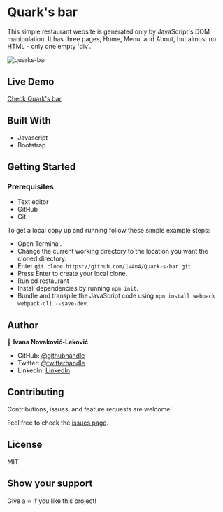 # Quark's bar

This simple restaurant website is generated only by JavaScript's DOM manipulation. It has three pages, Home, Menu, and About, but almost no HTML - only one empty 'div'.

![quarks-bar](https://user-images.githubusercontent.com/65791349/124969525-1a07d780-e027-11eb-8083-108faf3998fd.png)

## Live Demo

[Check Quark's bar](https://1v4n4.github.io/Quark-s-bar/)

## Built With

  - Javascript
  - Bootstrap

## Getting Started

### Prerequisites
- Text editor
- GitHub
- Git

To get a local copy up and running follow these simple example steps:

- Open Terminal.
- Change the current working directory to the location you want the cloned directory.
- Enter `git clone https://github.com/1v4n4/Quark-s-bar.git`.
- Press Enter to create your local clone.
- Run cd restaurant
- Install dependencies by running `npm init`.
- Bundle and transpile the JavaScript code using `npm install webpack webpack-cli --save-dev`.

## Author
👤 **Ivana Novaković-Leković**

- GitHub: [@githubhandle](https://github.com/1v4n4)
- Twitter: [@twitterhandle](https://twitter.com/_1v4n4)
- LinkedIn: [LinkedIn](https://www.linkedin.com/in/1v4n4/)

## Contributing

Contributions, issues, and feature requests are welcome!

Feel free to check the [issues page](https://github.com/1v4n4/Quark-s-bar/issues).

## License
MIT

## Show your support

Give a ⭐️ if you like this project!

